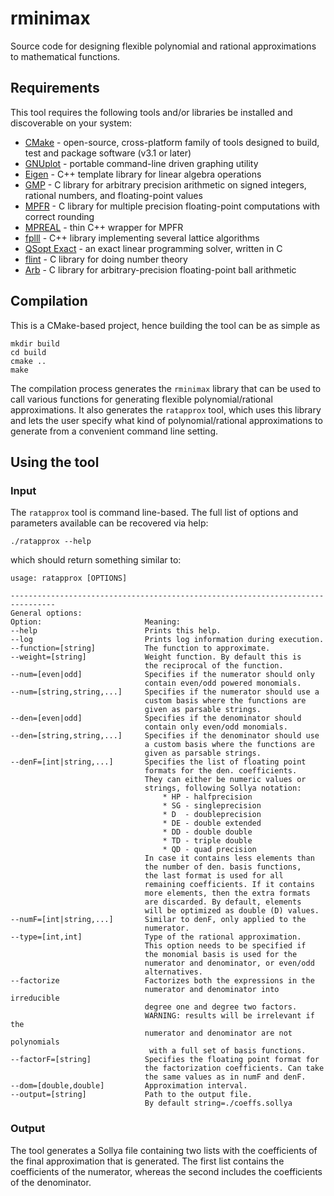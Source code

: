 # rminimax

Source code for designing flexible polynomial and rational approximations to mathematical functions.

## Requirements

This tool requires the following tools and/or libraries be installed and discoverable on your system:

* [CMake](https://cmake.org) - open-source, cross-platform family of tools designed to build, test and package software (v3.1 or later)
* [GNUplot](http://www.gnuplot.info/) - portable command-line driven graphing utility
* [Eigen](https://eigen.tuxfamily.org/) - C++ template library for linear algebra operations
* [GMP](https://gmplib.org/) - C library for arbitrary precision arithmetic on signed integers, rational numbers, and floating-point values
* [MPFR](https://www.mpfr.org/) - C library for multiple precision floating-point computations with correct rounding
* [MPREAL](https://github.com/advanpix/mpreal) - thin C++ wrapper for MPFR
* [fplll](https://github.com/fplll/fplll) - C++ library implementing several lattice algorithms
* [QSopt Exact](https://github.com/jonls/qsopt-ex) - an exact linear programming solver, written in C
* [flint](https://flintlib.org/) - C library for doing number theory
* [Arb](https://fredrikj.net/arb/) - C library for arbitrary-precision floating-point ball arithmetic

## Compilation
This is a CMake-based project, hence building the tool can be as simple as 
```
mkdir build
cd build
cmake ..
make
```

The compilation process generates the `rminimax` library that can be used to call various functions 
for generating flexible polynomial/rational approximations. It also generates the `ratapprox` tool, which uses 
this library and lets the user specify what kind of polynomial/rational approximations to generate from 
a convenient command line setting.

## Using the tool
### Input
The `ratapprox` tool is command line-based. The full list of options and parameters available can be 
recovered via help:
```
./ratapprox --help
```
which should return something similar to:
```
usage: ratapprox [OPTIONS]

--------------------------------------------------------------------------------
General options:
Option:                       Meaning:
--help                        Prints this help.
--log                         Prints log information during execution.
--function=[string]           The function to approximate.
--weight=[string]             Weight function. By default this is
                              the reciprocal of the function.
--num=[even|odd]              Specifies if the numerator should only
                              contain even/odd powered monomials.
--num=[string,string,...]     Specifies if the numerator should use a
                              custom basis where the functions are
                              given as parsable strings.
--den=[even|odd]              Specifies if the denominator should
                              contain only even/odd monomials.
--den=[string,string,...]     Specifies if the denominator should use
                              a custom basis where the functions are
                              given as parsable strings.
--denF=[int|string,...]       Specifies the list of floating point
                              formats for the den. coefficients.
                              They can either be numeric values or
                              strings, following Sollya notation:
                                  * HP - halfprecision
                                  * SG - singleprecision
                                  * D  - doubleprecision
                                  * DE - double extended
                                  * DD - double double
                                  * TD - triple double
                                  * QD - quad precision
                              In case it contains less elements than
                              the number of den. basis functions,
                              the last format is used for all
                              remaining coefficients. If it contains
                              more elements, then the extra formats
                              are discarded. By default, elements
                              will be optimized as double (D) values.
--numF=[int|string,...]       Similar to denF, only applied to the
                              numerator.
--type=[int,int]              Type of the rational approximation.
                              This option needs to be specified if
                              the monomial basis is used for the
                              numerator and denominator, or even/odd
                              alternatives.
--factorize                   Factorizes both the expressions in the
                              numerator and denominator into irreducible
                              degree one and degree two factors.
                              WARNING: results will be irrelevant if the
                              numerator and denominator are not polynomials
                               with a full set of basis functions.
--factorF=[string]            Specifies the floating point format for
                              the factorization coefficients. Can take
                              the same values as in numF and denF.
--dom=[double,double]         Approximation interval.
--output=[string]             Path to the output file.
                              By default string=./coeffs.sollya
```

### Output

The tool generates a Sollya file containing two lists with the coefficients of the final 
approximation that is generated. The first list contains the coefficients of the numerator, 
whereas the second includes the coefficients of the denominator.
